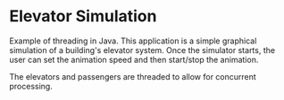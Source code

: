 # Elevator Simulation

Example of threading in Java. This application is a simple graphical simulation of a building's elevator system. 
Once the simulator starts, the user can set the animation speed and then start/stop the animation.

The elevators and passengers are threaded to allow for concurrent processing. 